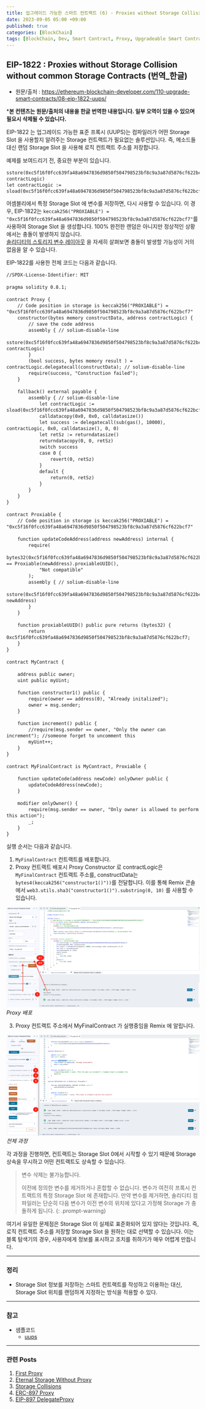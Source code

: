 ```yaml
---
title: 업그레이드 가능한 스마트 컨트랙트 (6) - Proxies without Storage Collision without common Storage Contracts 
date: 2023-09-05 05:00 +09:00
published: true
categories: [BlockChain]
tags: [BlockChain, Dev, Smart Contract, Proxy, Upgradeable Smart Contract, Solidity, 번역]
---
```


## EIP-1822 : Proxies without Storage Collision without common Storage Contracts (번역_한글)
- 원문/출처 : https://ethereum-blockchain-developer.com/110-upgrade-smart-contracts/08-eip-1822-uups/

***본 컨텐츠는 원문/출처의 내용을 한글 번역한 내용입니다. 일부 오역이 있을 수 있으며 필요시 삭제될 수 있습니다.**

EIP-1822 는 업그레이드 가능한 표준 프록시 (UUPS)는 컴파일러가 어떤 Storage Slot 을 사용할지 알려주는 Storage 컨트랙트가 필요없는 솔루션입니다. 즉, 메소드들 대신 랜덤 Storage Slot 을 사용해 로직 컨트랙트 주소를 저장합니다. 

예제를 보여드리기 전, 중요한 부분이 있습니다. 

```
sstore(0xc5f16f0fcc639fa48a6947836d9850f504798523bf8c9a3a87d5876cf622bcf7, contractLogic)
let contractLogic := sload(0xc5f16f0fcc639fa48a6947836d9850f504798523bf8c9a3a87d5876cf622bcf7) 
```

어셈블리에서 특정 Storage Slot 에 변수를 저장하면, 다시 사용할 수 있습니다. 이 경우, EIP-1822는 `keccak256("PROXIABLE") = "0xc5f16f0fcc639fa48a6947836d9850f504798523bf8c9a3a87d5876cf622bcf7"`를 사용하여 Storage Slot 을 생성합니다. 100% 완전한 랜덤은 아니지만 정상적인 상황에서는 충돌이 발생하지 않습니다.  
[솔리디티의 스토리지 변수 레이아웃](https://docs.soliditylang.org/en/v0.8.2/internals/layout_in_storage.html#layout-of-state-variables-in-storage) 을 자세히 살펴보면 충돌이 발생할 가능성이 거의 없음을 알 수 있습니다. 

EIP-1822를 사용한 전체 코드는 다음과 같습니다. 
```
//SPDX-License-Identifier: MIT

pragma solidity 0.8.1;

contract Proxy {
    // Code position in storage is keccak256("PROXIABLE") = "0xc5f16f0fcc639fa48a6947836d9850f504798523bf8c9a3a87d5876cf622bcf7"
    constructor(bytes memory constructData, address contractLogic) {
        // save the code address
        assembly { // solium-disable-line
            sstore(0xc5f16f0fcc639fa48a6947836d9850f504798523bf8c9a3a87d5876cf622bcf7, contractLogic)
        }
        (bool success, bytes memory result ) = contractLogic.delegatecall(constructData); // solium-disable-line
        require(success, "Construction failed");
    }

    fallback() external payable {
        assembly { // solium-disable-line
            let contractLogic := sload(0xc5f16f0fcc639fa48a6947836d9850f504798523bf8c9a3a87d5876cf622bcf7)
            calldatacopy(0x0, 0x0, calldatasize())
            let success := delegatecall(sub(gas(), 10000), contractLogic, 0x0, calldatasize(), 0, 0)
            let retSz := returndatasize()
            returndatacopy(0, 0, retSz)
            switch success
            case 0 {
                revert(0, retSz)
            }
            default {
                return(0, retSz)
            }
        }
    }
}

contract Proxiable {
    // Code position in storage is keccak256("PROXIABLE") = "0xc5f16f0fcc639fa48a6947836d9850f504798523bf8c9a3a87d5876cf622bcf7"

    function updateCodeAddress(address newAddress) internal {
        require(
            bytes32(0xc5f16f0fcc639fa48a6947836d9850f504798523bf8c9a3a87d5876cf622bcf7) == Proxiable(newAddress).proxiableUUID(),
            "Not compatible"
        );
        assembly { // solium-disable-line
            sstore(0xc5f16f0fcc639fa48a6947836d9850f504798523bf8c9a3a87d5876cf622bcf7, newAddress)
        }
    }

    function proxiableUUID() public pure returns (bytes32) {
        return 0xc5f16f0fcc639fa48a6947836d9850f504798523bf8c9a3a87d5876cf622bcf7;
    }
} 

contract MyContract {

    address public owner;
    uint public myUint;

    function constructor1() public {
        require(owner == address(0), "Already initalized");
        owner = msg.sender;
    }

    function increment() public {
        //require(msg.sender == owner, "Only the owner can increment"); //someone forget to uncomment this
        myUint++;
    }
}

contract MyFinalContract is MyContract, Proxiable {

    function updateCode(address newCode) onlyOwner public {
        updateCodeAddress(newCode);
    }

    modifier onlyOwner() {
        require(msg.sender == owner, "Only owner is allowed to perform this action");
        _;
    }
}
```

실행 순서는 다음과 같습니다. 

1. `MyFinalContract` 컨트랙트를 배포합니다. 
2. Proxy 컨트랙트 배포시 Proxy Constructor 로 contractLogic은 `MyFinalContract` 컨트랙트 주소를, constructData는 `bytes4(keccak256("constructor1()"))`를 전달합니다. 이를 통해 Remix 콘솔에서 `web3.utils.sha3("constructor1()").substring(0, 10)` 를 사용할 수 있습니다. 

![remix_ide_1](/assets/images/6_uups_remix_ide_1.png)
_Proxy 배포_

3. Proxy 컨트랙트 주소에서 MyFinalContract 가 실행중임을 Remix 에 알립니다. 

![remix_ide_2](/assets/images/6_uups_remix_ide_2.png)
_전체 과정_

각 과정을 진행하면, 컨트랙트는 Storage Slot 0에서 시작할 수 있기 때문에 Storage 상속을 무시하고 어떤 컨트랙트도 상속할 수 있습니다. 

> 변수 삭제는 불가능합니다. 
>
> 이전에 정의한 변수를 제거하거나 혼합할 수 없습니다. 변수가 여전히 프록시 컨트랙트의 특정 Storage Slot 에 존재합니다. 만약 변수를 제거하면, 솔리디티 컴파일러는 단순히 다음 변수가 이전 변수의 위치에 있다고 가정해 Storage 가 충돌하게 됩니다. {: .prompt-warning}


여기서 유일한 문제점은 Storage Slot 이 실제로 표준화되어 있지 않다는 것입니다. 즉, 로직 컨트랙트 주소를 저장할 Storage Slot 을 원하는 대로 선택할 수 있습니다. 이는 블록 탐색기의 경우, 사용자에게 정보를 표시하고 조치를 취하기가 매우 어렵게 만듭니다. 


---
### 정리
* Storage Slot 정보를 저장하는 스마트 컨트랙트를 작성하고 이용하는 대신, Storage Slot 위치를 랜덤하게 지정하는 방식을 적용할 수 있다.


---
### 참고
* 샘플코드
    - [uups](https://github.com/KeiTechNote/blog/tree/main/codes/6_uups.sol)

---
### 관련 Posts
1. [First Proxy](/_posts/2023-08-28-first-proxy.md) 
2. [Eternal Storage Without Proxy](/_posts/2023-08-29-eternal-storage-without-proxy.md)
3. [Storage Collisions](/_posts/2023-08-30-storage-collisions.md)
4. [ERC-897 Proxy](/_posts/2023-09-05-erc-897-proxy.md)
5. [EIP-897 DelegateProxy](/_posts/2023-09-05-eip-897-delegateproxy.md)